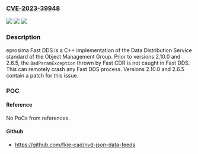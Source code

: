 ### [CVE-2023-39948](https://cve.mitre.org/cgi-bin/cvename.cgi?name=CVE-2023-39948)
![](https://img.shields.io/static/v1?label=Product&message=Fast-DDS&color=blue)
![](https://img.shields.io/static/v1?label=Version&message=%3D%20%3C%202.6.5%20&color=brighgreen)
![](https://img.shields.io/static/v1?label=Vulnerability&message=CWE-248%3A%20Uncaught%20Exception&color=brighgreen)

### Description

eprosima Fast DDS is a C++ implementation of the Data Distribution Service standard of the Object Management Group. Prior to versions 2.10.0 and 2.6.5, the `BadParamException` thrown by Fast CDR is not caught in Fast DDS. This can remotely crash any Fast DDS process. Versions 2.10.0 and 2.6.5 contain a patch for this issue.

### POC

#### Reference
No PoCs from references.

#### Github
- https://github.com/fkie-cad/nvd-json-data-feeds

